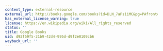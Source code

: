 ```yaml
---
content_type: external-resource
external_url: http://books.google.com/books?id=DLN_7aPsiiMC&pg=PAfrontcover
has_external_license_warning: true
license: https://en.wikipedia.org/wiki/All_rights_reserved
status: ''
title: Google Books
uid: d92f59f5-21b9-42d4-995d-d9f2e0109cb6
wayback_url: ''
---
```

